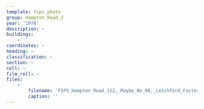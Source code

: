 ```yaml
---
template: fsps_photo
group: Hampton_Road_2
year: '1978'
description: ~
buildings:
    - ''
coordinates: ~
heading: ~
classification: ~
section: ~
cell: ~
film_roll: ~
files:
    -
        filename: 'FSPS_Hampton_Road_112,_Maybe_No_88,_Letchford_Factory,_10-4-A,_1978.png'
        caption: ''
---
```

